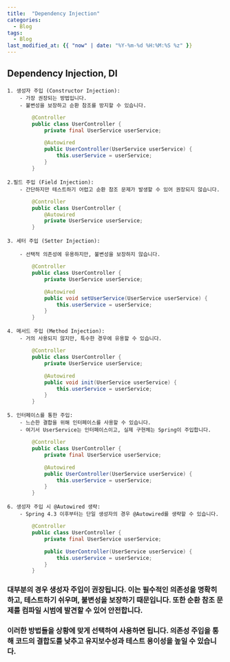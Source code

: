 ```yaml
---
title:  "Dependency Injection"
categories:
  - Blog
tags:
  - Blog
last_modified_at: {{ "now" | date: "%Y-%m-%d %H:%M:%S %z" }}
---
```


## Dependency Injection, DI
    1. 생성자 주입 (Constructor Injection):
        - 가장 권장되는 방법입니다.
        - 불변성을 보장하고 순환 참조를 방지할 수 있습니다.
```java
        @Controller
        public class UserController {
            private final UserService userService;

            @Autowired
            public UserController(UserService userService) {
                this.userService = userService;
            }
        }
```
    2.필드 주입 (Field Injection):
        - 간단하지만 테스트하기 어렵고 순환 참조 문제가 발생할 수 있어 권장되지 않습니다.
```java
        @Controller
        public class UserController {
            @Autowired
            private UserService userService;
        }
```
    3. 세터 주입 (Setter Injection):

        - 선택적 의존성에 유용하지만, 불변성을 보장하지 않습니다.
```java
        @Controller
        public class UserController {
            private UserService userService;

            @Autowired
            public void setUserService(UserService userService) {
                this.userService = userService;
            }
        }
```
    4. 메서드 주입 (Method Injection):
        - 거의 사용되지 않지만, 특수한 경우에 유용할 수 있습니다.
```java
        @Controller
        public class UserController {
            private UserService userService;

            @Autowired
            public void init(UserService userService) {
                this.userService = userService;
            }
        }
```
    5. 인터페이스를 통한 주입:
        - 느슨한 결합을 위해 인터페이스를 사용할 수 있습니다.
        - 여기서 UserService는 인터페이스이고, 실제 구현체는 Spring이 주입합니다.
```java
        @Controller
        public class UserController {
            private final UserService userService;

            @Autowired
            public UserController(UserService userService) {
                this.userService = userService;
            }
        }
```
    6. 생성자 주입 시 @Autowired 생략:
        - Spring 4.3 이후부터는 단일 생성자의 경우 @Autowired를 생략할 수 있습니다.
```java
        @Controller
        public class UserController {
            private final UserService userService;

            public UserController(UserService userService) {
                this.userService = userService;
            }
        }
```
### 대부분의 경우 생성자 주입이 권장됩니다. 이는 필수적인 의존성을 명확히 하고, 테스트하기 쉬우며, 불변성을 보장하기 때문입니다. 또한 순환 참조 문제를 컴파일 시범에 발견할 수 있어 안전합니다.    
### 이러한 방법들을 상황에 맞게 선택하여 사용하면 됩니다. 의존성 주입을 통해 코드의 결합도를 낮추고 유지보수성과 테스트 용이성을 높일 수 있습니다.
